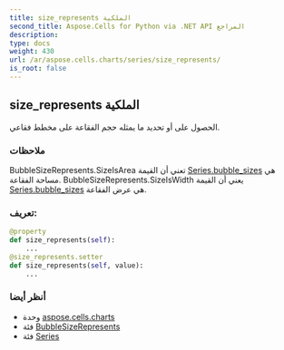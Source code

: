 ```yaml
---
title: size_represents الملكية
second_title: Aspose.Cells for Python via .NET API المراجع
description:
type: docs
weight: 430
url: /ar/aspose.cells.charts/series/size_represents/
is_root: false
---
```

##  size_represents الملكية

الحصول على أو تحديد ما يمثله حجم الفقاعة على مخطط فقاعي.

###  ملاحظات

BubbleSizeRepresents.SizeIsArea تعني أن القيمة [Series.bubble_sizes](/cells/python-net/ar/aspose.cells.charts/series#bubble_sizes) هي مساحة الفقاعة.
BubbleSizeRepresents.SizeIsWidth يعني أن القيمة [Series.bubble_sizes](/cells/python-net/ar/aspose.cells.charts/series#bubble_sizes) هي عرض الفقاعة.
###  تعريف:
```python
@property
def size_represents(self):
    ...
@size_represents.setter
def size_represents(self, value):
    ...
```

###  أنظر أيضا
* وحدة [aspose.cells.charts](../../)
* فئة [BubbleSizeRepresents](/cells/python-net/ar/aspose.cells.charts/bubblesizerepresents)
* فئة [Series](/cells/python-net/ar/aspose.cells.charts/series)
